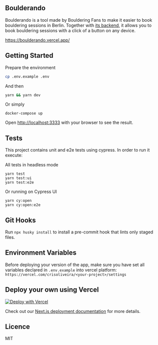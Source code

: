 ## Boulderando

Boulderando is a tool made by Bouldering Fans to make it easier to book bouldering sessions in Berlin.
Together with [its backend](https://github.com/juanibiapina/bouldering-scheduler), it allows you to book bouldering sessions with a click of a button on any device.

https://boulderando.vercel.app/

## Getting Started

Prepare the environment
```bash
cp .env.example .env
```

And then
```bash
yarn && yarn dev
```
Or simply
```
docker-compose up
```

Open [http://localhost:3333](http://localhost:3333) with your browser to see the result.

## Tests

This project contains unit and e2e tests using cypress. In order to run it execute:

All tests in headless mode
```
yarn test
yarn test:ui
yarn test:e2e
```

Or running on Cypress UI

```
yarn cy:open
yarn cy:open:e2e
```

## Git Hooks

Run `npx husky install` to install a pre-commit hook that lints only staged files.

## Environment Variables

Before deploying your version of the app, make sure you have set all variables declared in `.env.example` into vercel platform: `https://vercel.com/crisoliveira/<your-project>/settings`

## Deploy your own using Vercel

[![Deploy with Vercel](https://vercel.com/button)](https://vercel.com/new/clone?repository-url=https%3A%2F%2Fgithub.com%2Fcristianoliveira%2Fboulderando&env=NEXT_PUBLIC_API_URL&project-name=my-boulderando)

Check out our [Next.js deployment documentation](https://nextjs.org/docs/deployment) for more details.

## Licence

MIT
